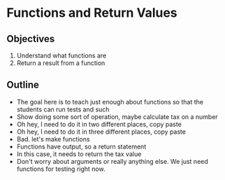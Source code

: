 # Functions and Return Values 

## Objectives

  1. Understand what functions are
  2. Return a result from a function

## Outline

  * The goal here is to teach just enough about functions so that the students can run tests and such
  * Show doing some sort of operation, maybe calculate tax on a number
  * Oh hey, I need to do it in two different places, copy paste
  * Oh hey, I need to do it in three different places, copy paste
  * Bad. let's make functions
  * Functions have output, so a return statement
  * In this case, it needs to return the tax value
  * Don't worry about arguments or really anything else. We just need functions for testing right now.
